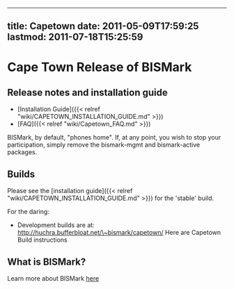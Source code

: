 
---
title: Capetown
date: 2011-05-09T17:59:25
lastmod: 2011-07-18T15:25:59
---
Cape Town Release of BISMark
============================

Release notes and installation guide
------------------------------------

-   [Installation Guide]({{< relref "wiki/CAPETOWN_INSTALLATION_GUIDE.md" >}})
-   [FAQ]({{< relref "wiki/Capetown_FAQ.md" >}})

BISMark, by default, "phones home". If, at any point, you wish to stop
your participation, simply remove the bismark-mgmt and bismark-active
packages.

Builds
------

Please see the [installation guide]({{< relref "wiki/CAPETOWN_INSTALLATION_GUIDE.md" >}}) for the 'stable' build.

For the daring:

-   Development builds are at:
    http://huchra.bufferbloat.net/\~bismark/capetown/ Here are
    <link>Capetown Build</link> instructions

What is BISMark?
----------------

Learn more about BISMark [here](http://projectbismark.net)
